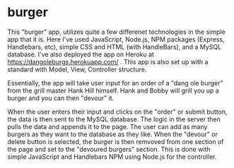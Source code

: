 # burger

This "burger" app, utilizes quite a few differenet technologies in the simple app that it is.  Here I've used JavaScript, Node.js, NPM packages (Express, Handlebars, etc), simple CSS and HTML (with HandleBars), and a MySQL database.  I've also deployed the app on Heroku at https://dangoleburgs.herokuapp.com/ . This app is also set up with a standard with Model, View, Controller structure.

Essentially, the app will take user input for an order of a "dang ole burger" from the grill master Hank Hill himself.  Hank and Bobby will grill you up a burger and you can then "devour" it.

When the user enters their input and clicks on the "order" or submit button, the data is then sent to the MySQL database.  The logic in the server then pulls the data and appends it to the page.  The user can add as many burgers as they want to the database as they like.  When the "devour" or delete button is selected, the burger is then remvoved from one section of the page and set to the "devoured burgers" section.  This is done with simple JavaScript and Handlebars NPM using Node.js for the controller. 
